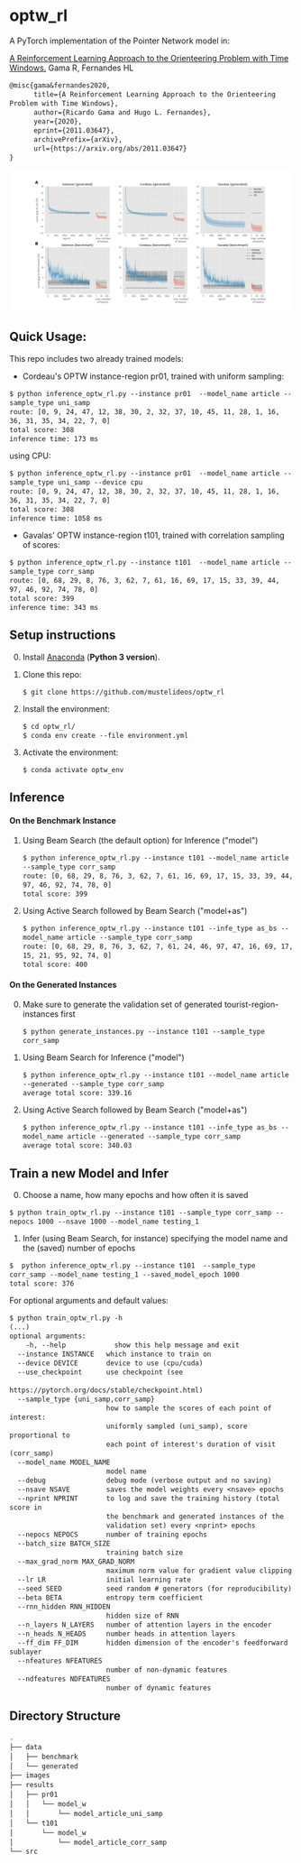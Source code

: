 # optw_rl

A PyTorch implementation of the Pointer Network model in:

[A Reinforcement Learning Approach to the Orienteering Problem with Time Windows.](https://arxiv.org/abs/2011.03647) Gama R, Fernandes HL

```
@misc{gama&fernandes2020,
      title={A Reinforcement Learning Approach to the Orienteering Problem with Time Windows},
      author={Ricardo Gama and Hugo L. Fernandes},
      year={2020},
      eprint={2011.03647},
      archivePrefix={arXiv},
      url={https://arxiv.org/abs/2011.03647}
}
```

![Learning and Inference](https://github.com/mustelideos/optw_rl/blob/main/images/figure_single_subset.png)

## Quick Usage:

This repo includes two already trained models:

* Cordeau's OPTW instance-region pr01, trained with uniform sampling:
```console
$ python inference_optw_rl.py --instance pr01  --model_name article --sample_type uni_samp
route: [0, 9, 24, 47, 12, 38, 30, 2, 32, 37, 10, 45, 11, 28, 1, 16, 36, 31, 35, 34, 22, 7, 0]
total score: 308
inference time: 173 ms
```
using CPU:
```console
$ python inference_optw_rl.py --instance pr01  --model_name article --sample_type uni_samp --device cpu
route: [0, 9, 24, 47, 12, 38, 30, 2, 32, 37, 10, 45, 11, 28, 1, 16, 36, 31, 35, 34, 22, 7, 0]
total score: 308
inference time: 1058 ms
```

* Gavalas' OPTW instance-region t101, trained with correlation sampling of scores:
```console
$ python inference_optw_rl.py --instance t101  --model_name article --sample_type corr_samp
route: [0, 68, 29, 8, 76, 3, 62, 7, 61, 16, 69, 17, 15, 33, 39, 44, 97, 46, 92, 74, 78, 0]
total score: 399
inference time: 343 ms
```

## Setup instructions

0. Install [Anaconda](https://www.anaconda.com/download/) (**Python 3 version**).

1. Clone this repo:
    ```console
    $ git clone https://github.com/mustelideos/optw_rl
    ```

2. Install the environment:
    ```console
    $ cd optw_rl/
    $ conda env create --file environment.yml
    ```

3. Activate the environment:
    ```console
    $ conda activate optw_env
    ```

## Inference
  #### On the Benchmark Instance
1. Using Beam Search (the default option) for Inference ("model")
    ```console
    $ python inference_optw_rl.py --instance t101 --model_name article --sample_type corr_samp
    route: [0, 68, 29, 8, 76, 3, 62, 7, 61, 16, 69, 17, 15, 33, 39, 44, 97, 46, 92, 74, 78, 0]
    total score: 399
    ```

2. Using Active Search followed by Beam Search ("model+as")
    ```console
    $ python inference_optw_rl.py --instance t101 --infe_type as_bs --model_name article --sample_type corr_samp
    route: [0, 68, 29, 8, 76, 3, 62, 7, 61, 24, 46, 97, 47, 16, 69, 17, 15, 21, 95, 92, 74, 0]
    total score: 400
    ```
  #### On the Generated Instances
0. Make sure to generate the validation set of generated tourist-region-instances first
    ```console
    $ python generate_instances.py --instance t101 --sample_type corr_samp
    ```
1. Using Beam Search for Inference ("model")
    ```console
    $ python inference_optw_rl.py --instance t101 --model_name article --generated --sample_type corr_samp
    average total score: 339.16
    ```
2. Using Active Search followed by Beam Search ("model+as")
    ```console
    $ python inference_optw_rl.py --instance t101 --infe_type as_bs --model_name article --generated --sample_type corr_samp
    average total score: 340.03
    ```

## Train a new Model and Infer

0. Choose a name, how many epochs and how often it is saved
```console
$ python train_optw_rl.py --instance t101 --sample_type corr_samp --nepocs 1000 --nsave 1000 --model_name testing_1
```

1. Infer (using Beam Search, for instance) specifying the model name and the (saved) number of epochs
```console
$  python inference_optw_rl.py --instance t101  --sample_type corr_samp --model_name testing_1 --saved_model_epoch 1000
total score: 376
```

For optional arguments and default values:
```console
$ python train_optw_rl.py -h
(...)
optional arguments:
    -h, --help            show this help message and exit
  --instance INSTANCE   which instance to train on
  --device DEVICE       device to use (cpu/cuda)
  --use_checkpoint      use checkpoint (see
                        https://pytorch.org/docs/stable/checkpoint.html)
  --sample_type {uni_samp,corr_samp}
                        how to sample the scores of each point of interest:
                        uniformly sampled (uni_samp), score proportional to
                        each point of interest's duration of visit (corr_samp)
  --model_name MODEL_NAME
                        model name
  --debug               debug mode (verbose output and no saving)
  --nsave NSAVE         saves the model weights every <nsave> epochs
  --nprint NPRINT       to log and save the training history (total score in
                        the benchmark and generated instances of the
                        validation set) every <nprint> epochs
  --nepocs NEPOCS       number of training epochs
  --batch_size BATCH_SIZE
                        training batch size
  --max_grad_norm MAX_GRAD_NORM
                        maximum norm value for gradient value clipping
  --lr LR               initial learning rate
  --seed SEED           seed random # generators (for reproducibility)
  --beta BETA           entropy term coefficient
  --rnn_hidden RNN_HIDDEN
                        hidden size of RNN
  --n_layers N_LAYERS   number of attention layers in the encoder
  --n_heads N_HEADS     number heads in attention layers
  --ff_dim FF_DIM       hidden dimension of the encoder's feedforward sublayer
  --nfeatures NFEATURES
                        number of non-dynamic features
  --ndfeatures NDFEATURES
                        number of dynamic features
```
## Directory Structure
```bash
.
├── data
│   ├── benchmark
│   └── generated
├── images
├── results
│   ├── pr01
│   │   └── model_w
│   │       └── model_article_uni_samp
│   └── t101
│       └── model_w
│           └── model_article_corr_samp
└── src

```
